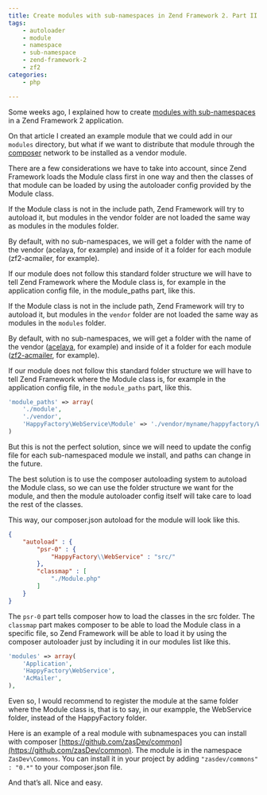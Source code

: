 ```yaml
---
title: Create modules with sub-namespaces in Zend Framework 2. Part II
tags:
    - autoloader
    - module
    - namespace
    - sub-namespace
    - zend-framework-2
    - zf2
categories:
    - php

---
```


Some weeks ago, I explained how to create [modules with sub-namespaces](/2014/05/21/create-modules-with-sub-namespaces-in-zend-framework-2/) in a Zend Framework 2 application.

On that article I created an example module that we could add in our `modules` directory, but what if we want to distribute that module through the [composer](https://getcomposer.org/) network to be installed as a vendor module.

There are a few considerations we have to take into account, since Zend Framework loads the Module class first in one way and then the classes of that module can be loaded by using the autoloader config provided by the Module class.

If the Module class is not in the include path, Zend Framework will try to autoload it, but modules in the vendor folder are not loaded the same way as modules in the modules folder.

By default, with no sub-namespaces, we will get a folder with the name of the vendor (acelaya, for example) and inside of it a folder for each module (zf2-acmailer, for example).

If our module does not follow this standard folder structure we will have to tell Zend Framework where the Module class is, for example in the application config file, in the module_paths part, like this.

If the Module class is not in the include path, Zend Framework will try to autoload it, but modules in the `vendor` folder are not loaded the same way as modules in the `modules` folder.

By default, with no sub-namespaces, we will get a folder with the name of the vendor ([acelaya](https://packagist.org/packages/acelaya/), for example) and inside of it a folder for each module ([zf2-acmailer](https://packagist.org/packages/acelaya/zf2-acmailer), for example).

If our module does not follow this standard folder structure we will have to tell Zend Framework where the Module class is, for example in the application config file, in the `module_paths` part, like this.

~~~php
'module_paths' => array(
    './module',
    './vendor',
    'HappyFactory\WebService\Module' => './vendor/myname/happyfactory/WebService'
)
~~~

But this is not the perfect solution, since we will need to update the config file for each sub-namespaced module we install, and paths can change in the future.

The best solution is to use the composer autoloading system to autoload the Module class, so we can use the folder structure we want for the module, and then the module autoloader config itself will take care to load the rest of the classes.

This way, our composer.json autoload for the module will look like this.

~~~json
{
    "autoload" : {
        "psr-0" : {
            "HappyFactory\\WebService" : "src/"
        },
        "classmap" : [
            "./Module.php"
        ]
    }
}
~~~

The `psr-0` part tells composer how to load the classes in the src folder. The `classmap` part makes composer to be able to load the Module class in a specific file, so Zend Framework will be able to load it by using the composer autoloader just by including it in our modules list like this.

~~~php
'modules' => array(
    'Application',
    'HappyFactory\WebService',
    'AcMailer',
),
~~~

Even so, I would recommend to register  the module at the same folder where the Module class is, that is to say, in our exampple, the WebService folder, instead of the HappyFactory folder.

Here is an example of a real module with subnamespaces you can install with composer [https://github.com/zasDev/common](https://github.com/zasDev/common). The module is in the namespace `ZasDev\Commons`. You can install it in your project by adding `"zasdev/commons" : "0.*"` to your composer.json file.

And that’s all. Nice and easy.

